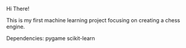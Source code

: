 Hi There!

This is my first machine learning project focusing on creating a chess engine.

Dependencies:
pygame
scikit-learn

